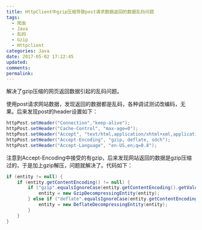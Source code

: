 ```yaml
---
title: HttpClient中gzip压缩导致post请求数据返回的数据乱码问题
tags:
  - 爬虫
  - Java
  - 乱码
  - Gzip
  - Httpclient
categories: Java
date: 2017-05-02 17:22:45
updated:
comments:
permalink:
---
```



解决了gzip压缩的网页返回数据引起的乱码问题。

<!--more-->

使用post请求网站数据，发现返回的数据都是乱码，各种调试测试改编码，无果。后来发现post的header设置如下：
```java
httpPost.setHeader("Connection","keep-alive");    
httpPost.setHeader("Cache-Control", "max-age=0");
httpPost.setHeader("Accept", "text/html,application/xhtml+xml,application/xml;q=0.9,*/*;q=0.8");
httpPost.setHeader("Accept-Encoding", "gzip, deflate, sdch");
httpPost.setHeader("Accept-Language", "en-US,en;q=0.8");
```

注意到Accept-Encoding中接受的有gzip，后来发现网站返回的数据是gzip压缩过的，于是加上gzip解压，问题就解决了。代码如下：

```java
if (entity != null) {
    if (entity.getContentEncoding() != null) {
        if ("gzip".equalsIgnoreCase(entity.getContentEncoding().getValue())) {
            entity = new GzipDecompressingEntity(entity);
        } else if ("deflate".equalsIgnoreCase(entity.getContentEncoding().getValue())) {
            entity = new DeflateDecompressingEntity(entity);
        }
    }
}
```



